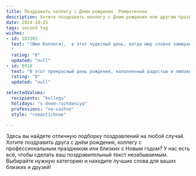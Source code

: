 ```yaml
---
title: Поздравить коллегу c Днем рождения. Романтичное
description: Хотите поздравить коллегу c Днем рождения или другим праздником? Наш ИИ создаст незабываемое поздравление, а вы обязательно выделитесь среди других.  
date: 2024-10-25
tags: second tag
wishes:
- id: 103303
  text: "(Имя Коллеги),  в этот чудесный день, когда мир словно замирает, чтобы отдать дань твоему очарованию и неповторимости, позволь мне пожелать тебе океана счастья, безбрежного как небо, и любви, яркой как солнце. Пусть каждый миг твоей жизни будет наполнен радостью,  а сердце —  теплотой и нежностью. С днем рождения!
  "
  rating: "0"
  updated: "null"
- id: 8918
  text: "В этот прекрасный день рождения, наполненный радостью и любовью, я желаю Вам, дорогая моя коллега, чтобы каждый Ваш день был таким же ярким, как сегодняшнее празднество. Пусть Ваша жизнь будет полна любви, понимания и поддержки близких, пусть работа приносит Вам не только успех, но и чувство глубокого удовлетворения. Оставайтесь всегда такой же очаровательной, доброй и мудрой, какой мы Вас знаем. С днем рождения, милая наша! Пусть исполняются все Ваши самые заветные мечты!"
  rating: "0"
  updated: "null"

selectedValues:
  recipients: "kollegu"
  holidays: "s-dnem-rozhdeniya"
  professions: "ne-vazhno"
  style: "romantichnoe"

---
```


Здесь вы найдете отличную подборку поздравлений на любой случай.
Хотите поздравить друга с днём рождения, коллегу с профессиональным праздником или близких с Новым годом? У нас есть всё, чтобы сделать ваш поздравительный текст незабываемым. Выбирайте нужную категорию и находите лучшие слова для ваших близких и друзей!
